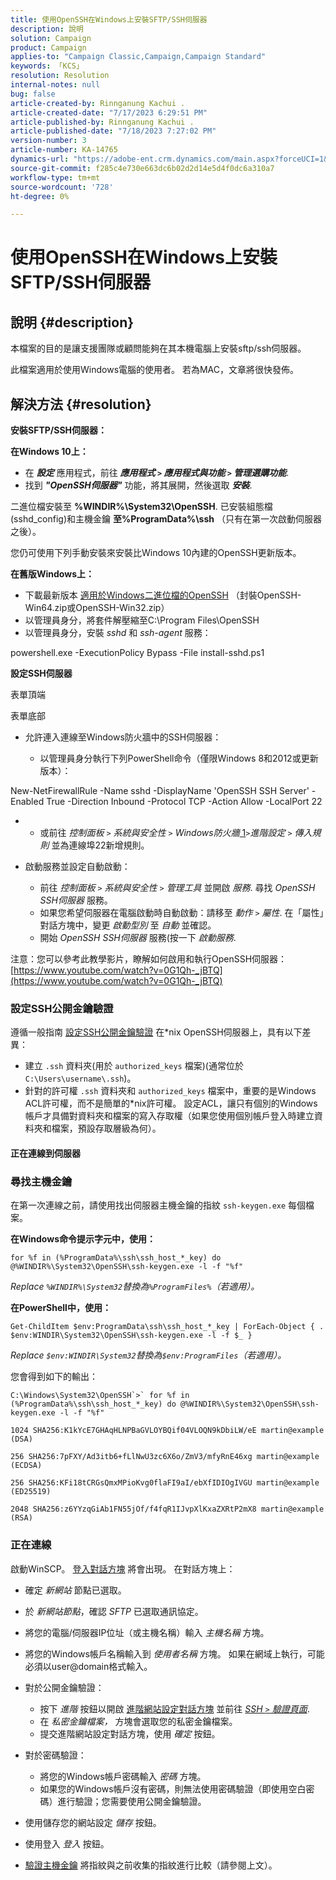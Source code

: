 ```yaml
---
title: 使用OpenSSH在Windows上安裝SFTP/SSH伺服器
description: 說明
solution: Campaign
product: Campaign
applies-to: "Campaign Classic,Campaign,Campaign Standard"
keywords: 「KCS」
resolution: Resolution
internal-notes: null
bug: false
article-created-by: Rinnganung Kachui .
article-created-date: "7/17/2023 6:29:51 PM"
article-published-by: Rinnganung Kachui .
article-published-date: "7/18/2023 7:27:02 PM"
version-number: 3
article-number: KA-14765
dynamics-url: "https://adobe-ent.crm.dynamics.com/main.aspx?forceUCI=1&pagetype=entityrecord&etn=knowledgearticle&id=d87df7e8-cf24-ee11-9cbd-6045bd0065f9"
source-git-commit: f285c4e730e663dc6b02d2d14e5d4f0dc6a310a7
workflow-type: tm+mt
source-wordcount: '728'
ht-degree: 0%

---
```


# 使用OpenSSH在Windows上安裝SFTP/SSH伺服器

## 說明 {#description}


本檔案的目的是讓支援團隊或顧問能夠在其本機電腦上安裝sftp/ssh伺服器。

此檔案適用於使用Windows電腦的使用者。 若為MAC，文章將很快發佈。


## 解決方法 {#resolution}


<b>安裝SFTP/SSH伺服器：</b>

<b>在Windows 10上：</b>

- 在 <b>*設定</b>* 應用程式，前往 <b>*應用程式 `>`  應用程式與功能 `>`  管理選購功能</b>*.
- 找到 <b>*&quot;OpenSSH伺服器&quot;</b>* 功能，將其展開，然後選取 <b>*安裝</b>*.


二進位檔安裝至 <b>%WINDIR%\System32\OpenSSH</b>. 已安裝組態檔(sshd_config)和主機金鑰 <b>至%ProgramData%\ssh</b> （只有在第一次啟動伺服器之後）。

您仍可使用下列手動安裝來安裝比Windows 10內建的OpenSSH更新版本。

<b>在舊版Windows上：</b>

- 下載最新版本 [適用於Windows二進位檔的OpenSSH](https://github.com/PowerShell/Win32-OpenSSH/releases "https://github.com/PowerShell/Win32-OpenSSH/releases") （封裝OpenSSH-Win64.zip或OpenSSH-Win32.zip）
- 以管理員身分，將套件解壓縮至C:\Program Files\OpenSSH
- 以管理員身分，安裝 *sshd* 和 *ssh-agent* 服務：


powershell.exe -ExecutionPolicy Bypass -File install-sshd.ps1



<b>設定SSH伺服器</b>

表單頂端

表單底部

- 允許連入連線至Windows防火牆中的SSH伺服器：

   - 以管理員身分執行下列PowerShell命令（僅限Windows 8和2012或更新版本）：


New-NetFirewallRule -Name sshd -DisplayName &#39;OpenSSH SSH Server&#39; -Enabled True -Direction Inbound -Protocol TCP -Action Allow -LocalPort 22

- 
   - 或前往 *控制面板 `>`  系統與安全性 `>`  Windows防火牆*[ 1](https://winscp.net/eng/docs/guide_windows_openssh_server#fn1)*`>`進階設定 `>`  傳入規則* 並為連線埠22新增規則。
- 啟動服務並設定自動啟動：

   - 前往 *控制面板 `>`  系統與安全性 `>`  管理工具* 並開啟 *服務*. 尋找 *OpenSSH SSH伺服器* 服務。
   - 如果您希望伺服器在電腦啟動時自動啟動：請移至 *動作 `>`  屬性*. 在「屬性」對話方塊中，變更 *啟動型別* 至 *自動* 並確認。
   - 開始 *OpenSSH SSH伺服器* 服務(按一下 *啟動服務*.


注意：您可以參考此教學影片，瞭解如何啟用和執行OpenSSH伺服器： [https://www.youtube.com/watch?v=0G1Qh-_jBTQ](https://www.youtube.com/watch?v=0G1Qh-_jBTQ)





### 設定SSH公開金鑰驗證



遵循一般指南 [設定SSH公開金鑰驗證](https://winscp.net/eng/docs/guide_public_key) 在\*nix OpenSSH伺服器上，具有以下差異：

- 建立 `.ssh` 資料夾(用於 `authorized_keys` 檔案)(通常位於 `C:\Users\username\.ssh`)。
- 針對的許可權 `.ssh` 資料夾和 `authorized_keys` 檔案中，重要的是Windows ACL許可權，而不是簡單的\*nix許可權。 設定ACL，讓只有個別的Windows帳戶才具備對資料夾和檔案的寫入存取權（如果您使用個別帳戶登入時建立資料夾和檔案，預設存取層級為何）。




#### 正在連線到伺服器



### <b>尋找主機金鑰</b>

在第一次連線之前，請使用找出伺服器主機金鑰的指紋 `ssh-keygen.exe` 每個檔案。

<b>在Windows命令提示字元中，使用： </b>


```
for %f in (%ProgramData%\ssh\ssh_host_*_key) do @%WINDIR%\System32\OpenSSH\ssh-keygen.exe -l -f "%f"
```


*Replace *`%WINDIR%\System32`*替換為&#x200B;*`%ProgramFiles%`*（若適用）。*

<b>在PowerShell中，使用： </b>


```
Get-ChildItem $env:ProgramData\ssh\ssh_host_*_key | ForEach-Object { . $env:WINDIR\System32\OpenSSH\ssh-keygen.exe -l -f $_ }
```


*Replace *`$env:WINDIR\System32`*替換為&#x200B;*`$env:ProgramFiles`*（若適用）。*

您會得到如下的輸出：


```
C:\Windows\System32\OpenSSH`>` for %f in (%ProgramData%\ssh\ssh_host_*_key) do @%WINDIR%\System32\OpenSSH\ssh-keygen.exe -l -f "%f"
```



```
1024 SHA256:K1kYcE7GHAqHLNPBaGVLOYBQif04VLOQN9kDbiLW/eE martin@example (DSA)
```



```
256 SHA256:7pFXY/Ad3itb6+fLlNwU3zc6X6o/ZmV3/mfyRnE46xg martin@example (ECDSA)
```



```
256 SHA256:KFi18tCRGsQmxMPioKvg0flaFI9aI/ebXfIDIOgIVGU martin@example (ED25519)
```



```
2048 SHA256:z6YYzqGiAb1FN55jOf/f4fqR1IJvpXlKxaZXRtP2mX8 martin@example (RSA)
```




### 正在連線



啟動WinSCP。 [登入對話方塊](https://winscp.net/eng/docs/ui_login) 將會出現。 在對話方塊上：

- 確定 *新網站* 節點已選取。
- 於 *新網站節點*，確認 *SFTP* 已選取通訊協定。
- 將您的電腦/伺服器IP位址（或主機名稱）輸入 *主機名稱* 方塊。
- 將您的Windows帳戶名稱輸入到 *使用者名稱* 方塊。 如果在網域上執行，可能必須以user@domain格式輸入。
- 對於公開金鑰驗證：

   - 按下 *進階* 按鈕以開啟 [進階網站設定對話方塊](https://winscp.net/eng/docs/ui_login_advanced) 並前往 *[SSH `>`  驗證頁面](https://winscp.net/eng/docs/ui_login_authentication)*.
   - 在 *私密金鑰檔案，* 方塊會選取您的私密金鑰檔案。
   - 提交進階網站設定對話方塊，使用 *確定* 按鈕。
- 對於密碼驗證：

   - 將您的Windows帳戶密碼輸入 *密碼* 方塊。
   - 如果您的Windows帳戶沒有密碼，則無法使用密碼驗證（即使用空白密碼）進行驗證；您需要使用公開金鑰驗證。
- 使用儲存您的網站設定 *儲存* 按鈕。
- 使用登入 *登入* 按鈕。
- [驗證主機金鑰](https://winscp.net/eng/docs/ssh_verifying_the_host_key) 將指紋與之前收集的指紋進行比較（請參閱上文）。



